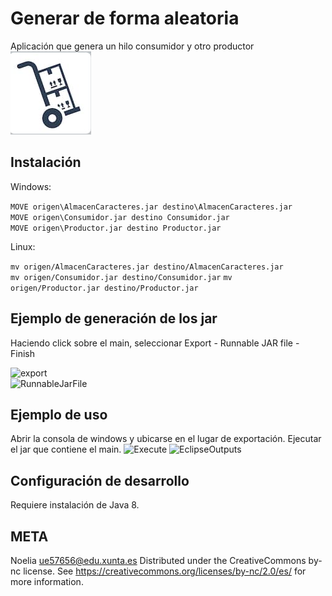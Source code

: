 # Generar de forma aleatoria
Aplicación que genera un hilo consumidor y otro productor
![Storage](../2.png)
## Instalación 

Windows:

```MOVE origen\AlmacenCaracteres.jar destino\AlmacenCaracteres.jar```  
```MOVE origen\Consumidor.jar destino Consumidor.jar```  
```MOVE origen\Productor.jar destino Productor.jar```  

Linux:

```mv origen/AlmacenCaracteres.jar destino/AlmacenCaracteres.jar```  
```mv origen/Consumidor.jar destino/Consumidor.jar``` 
```mv origen/Productor.jar destino/Productor.jar```  

## Ejemplo de generación de los jar
Haciendo click sobre el main, seleccionar Export - Runnable JAR file - Finish

![export](../4.png)  
![RunnableJarFile](../5.png)  

## Ejemplo de uso   
Abrir la consola de windows  y ubicarse en el lugar de exportación. Ejecutar el jar que contiene el main. 
![Execute](../3.png)
![EclipseOutputs](../1.png)



## Configuración de desarrollo
Requiere instalación de Java 8.

## META
Noelia  ue57656@edu.xunta.es
Distributed under the CreativeCommons by-nc license. See https://creativecommons.org/licenses/by-nc/2.0/es/  for more information.

